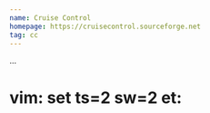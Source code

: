 ```yaml
---
name: Cruise Control
homepage: https://cruisecontrol.sourceforge.net
tag: cc
---
```

...
# vim: set ts=2 sw=2 et:
